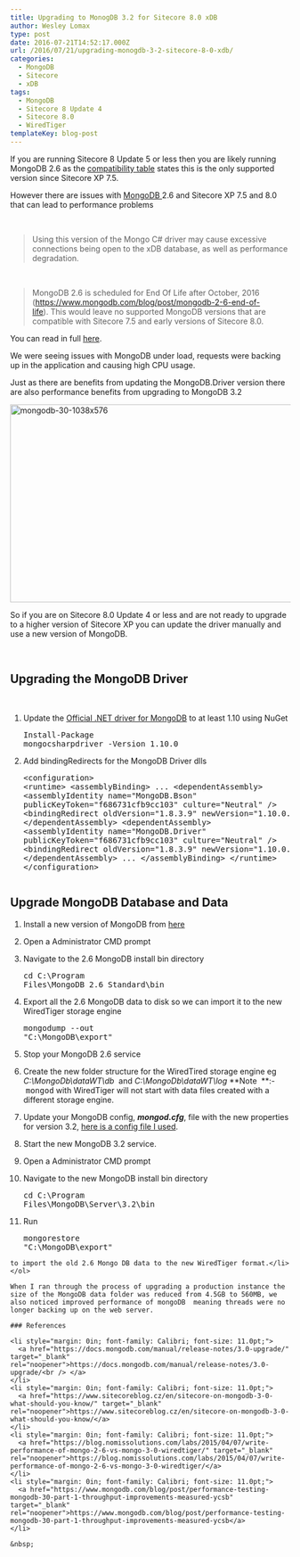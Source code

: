 ```yaml
---
title: Upgrading to MonogDB 3.2 for Sitecore 8.0 xDB
author: Wesley Lomax
type: post
date: 2016-07-21T14:52:17.000Z
url: /2016/07/21/upgrading-monogdb-3-2-sitecore-8-0-xdb/
categories:
  - MongoDB
  - Sitecore
  - xDB
tags:
  - MongoDB
  - Sitecore 8 Update 4
  - Sitecore 8.0
  - WiredTiger
templateKey: blog-post
---
```

If you are running Sitecore 8 Update 5 or less then you are likely running MongoDB 2.6 as the <a href="https://kb.sitecore.net/articles/087164" target="_blank" rel="noopener">compatibility table</a> states this is the only supported version since Sitecore XP 7.5.

However there are issues with <a href="https://www.mongodb.com/" target="_blank" rel="noopener">MongoDB </a>2.6 and Sitecore XP 7.5 and 8.0 that can lead to performance problems

&nbsp;

> Using this version of the Mongo C# driver may cause excessive connections being open to the xDB database, as well as performance degradation.

&nbsp;

> MongoDB 2.6 is scheduled for End Of Life after October, 2016 (<https://www.mongodb.com/blog/post/mongodb-2-6-end-of-life>). This would leave no supported MongoDB versions that are compatible with Sitecore 7.5 and early versions of Sitecore 8.0.

You can read in full <a href="https://kb.sitecore.net/articles/920798" target="_blank" rel="noopener">here</a>.

We were seeing issues with MongoDB under load, requests were backing up in the application and causing high CPU usage.

Just as there are benefits from updating the MongoDB.Driver version there are also performance benefits from upgrading to MongoDB 3.2

[<img class="alignnone wp-image-424" src="https://i2.wp.com/blog.wesleylomax.co.uk/wp-content/uploads/2016/07/mongodb-30-1038x576.jpg?resize=640%2C355" alt="mongodb-30-1038x576" width="640" height="355" srcset="https://i2.wp.com/blog.wesleylomax.co.uk/wp-content/uploads/2016/07/mongodb-30-1038x576.jpg?resize=1024%2C568 1024w, https://i2.wp.com/blog.wesleylomax.co.uk/wp-content/uploads/2016/07/mongodb-30-1038x576.jpg?resize=300%2C166 300w, https://i2.wp.com/blog.wesleylomax.co.uk/wp-content/uploads/2016/07/mongodb-30-1038x576.jpg?resize=768%2C426 768w, https://i2.wp.com/blog.wesleylomax.co.uk/wp-content/uploads/2016/07/mongodb-30-1038x576.jpg?resize=1038%2C576 1038w" sizes="(max-width: 640px) 100vw, 640px" data-recalc-dims="1" />][1]

So if you are on Sitecore 8.0 Update 4 or less and are not ready to upgrade to a higher version of Sitecore XP you can update the driver manually and use a new version of MongoDB.

&nbsp;

## Upgrading the MongoDB Driver

&nbsp;

  1. Update the <a href="https://www.nuget.org/packages/mongocsharpdriver/1.10.0" target="_blank" rel="noopener">Official .NET driver for MongoDB</a> to at least 1.10 using NuGet <pre class="brush: powershell; title: ; notranslate" title="">Install-Package mongocsharpdriver -Version 1.10.0</pre>

  2. Add bindingRedirects for the MongoDB Driver dlls <pre class="brush: xml; title: ; notranslate" title="">&lt;configuration&gt;
 &lt;runtime&gt;
 &lt;assemblyBinding&gt;
 ...
&lt;dependentAssembly&gt;
 &lt;assemblyIdentity name="MongoDB.Bson" publicKeyToken="f686731cfb9cc103" culture="Neutral" /&gt;&nbsp;
 &lt;bindingRedirect oldVersion="1.8.3.9" newVersion="1.10.0.62" /&gt;&nbsp;
 &lt;/dependentAssembly&gt;
 &lt;dependentAssembly&gt;
 &lt;assemblyIdentity name="MongoDB.Driver" publicKeyToken="f686731cfb9cc103" culture="Neutral" /&gt;&nbsp;
 &lt;bindingRedirect oldVersion="1.8.3.9" newVersion="1.10.0.62" /&gt;&nbsp;
 &lt;/dependentAssembly&gt;
  ...
 &lt;/assemblyBinding&gt;
 &lt;/runtime&gt;
&lt;/configuration&gt;
</pre>

## Upgrade MongoDB Database and Data

  1. Install a new version of MongoDB from <a href="https://www.mongodb.com/download-center?" target="_blank" rel="noopener">here</a>
  2. Open a Administrator CMD prompt
  3. Navigate to the 2.6 MongoDB install bin directory <pre class="brush: plain; title: ; notranslate" title="">cd C:\Program Files\MongoDB 2.6 Standard\bin </pre>

  4. Export all the 2.6 MongoDB data to disk so we can import it to the new WiredTiger storage engine <pre class="brush: plain; title: ; notranslate" title="">mongodump --out "C:\MongoDB\export"</pre>

  5. Stop your MongoDB 2.6 service
  6. Create the new folder structure for the WiredTired storage engine eg _C:\MongoDb\dataWT\db_  and _C:\MongoDb\dataWT\log_ **Note  **:- <tt class="docutils literal"><span class="pre">mongod</span></tt> with WiredTiger will not start with data files created with a different storage engine.
  7. Update your MongoDB config, **_mongod.cfg_**, file with the new properties for version 3.2, <a href="https://gist.github.com/Wesley-Lomax/d3f5e543bb82ee6c933bb96a37e66f6c" target="_blank" rel="noopener">here is a config file I used</a>.
  8. Start the new MongoDB 3.2 service.
  9. Open a Administrator CMD prompt
 10. Navigate to the new MongoDB install bin directory <pre class="brush: plain; title: ; notranslate" title="">cd C:\Program Files\MongoDB\Server\3.2\bin</pre>

 11. Run <pre class="brush: plain; title: ; notranslate" title="">mongorestore "C:\MongoDB\export" </pre>
    
    to import the old 2.6 Mongo DB data to the new WiredTiger format.</li> </ol> 
    
    When I ran through the process of upgrading a production instance the size of the MongoDB data folder was reduced from 4.5GB to 560MB, we also noticed improved performance of mongoDB  meaning threads were no longer backing up on the web server.
    
    ### References
    
    <li style="margin: 0in; font-family: Calibri; font-size: 11.0pt;">
      <a href="https://docs.mongodb.com/manual/release-notes/3.0-upgrade/" target="_blank" rel="noopener">https://docs.mongodb.com/manual/release-notes/3.0-upgrade/<br /> </a>
    </li>
    <li style="margin: 0in; font-family: Calibri; font-size: 11.0pt;">
      <a href="https://www.sitecoreblog.cz/en/sitecore-on-mongodb-3-0-what-should-you-know/" target="_blank" rel="noopener">https://www.sitecoreblog.cz/en/sitecore-on-mongodb-3-0-what-should-you-know/</a>
    </li>
    <li style="margin: 0in; font-family: Calibri; font-size: 11.0pt;">
      <a href="https://blog.nomissolutions.com/labs/2015/04/07/write-performance-of-mongo-2-6-vs-mongo-3-0-wiredtiger/" target="_blank" rel="noopener">https://blog.nomissolutions.com/labs/2015/04/07/write-performance-of-mongo-2-6-vs-mongo-3-0-wiredtiger/</a>
    </li>
    <li style="margin: 0in; font-family: Calibri; font-size: 11.0pt;">
      <a href="https://www.mongodb.com/blog/post/performance-testing-mongodb-30-part-1-throughput-improvements-measured-ycsb" target="_blank" rel="noopener">https://www.mongodb.com/blog/post/performance-testing-mongodb-30-part-1-throughput-improvements-measured-ycsb</a>
    </li>
    
    &nbsp;

 [1]: https://www.mongodb.com/blog/post/announcing-mongodb-30
